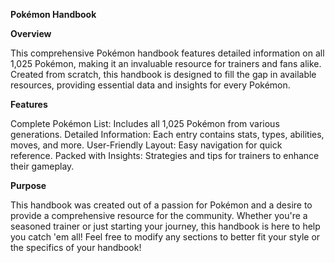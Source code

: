 **Pokémon Handbook**

**Overview**

This comprehensive Pokémon handbook features detailed information on all 1,025 Pokémon, making it an invaluable resource for trainers and fans alike. Created from scratch, this handbook is designed to fill the gap in available resources, providing essential data and insights for every Pokémon.


**Features**

Complete Pokémon List: Includes all 1,025 Pokémon from various generations.
Detailed Information: Each entry contains stats, types, abilities, moves, and more.
User-Friendly Layout: Easy navigation for quick reference.
Packed with Insights: Strategies and tips for trainers to enhance their gameplay.


**Purpose**

This handbook was created out of a passion for Pokémon and a desire to provide a comprehensive resource for the community. Whether you're a seasoned trainer or just starting your journey, this handbook is here to help you catch 'em all! Feel free to modify any sections to better fit your style or the specifics of your handbook!
